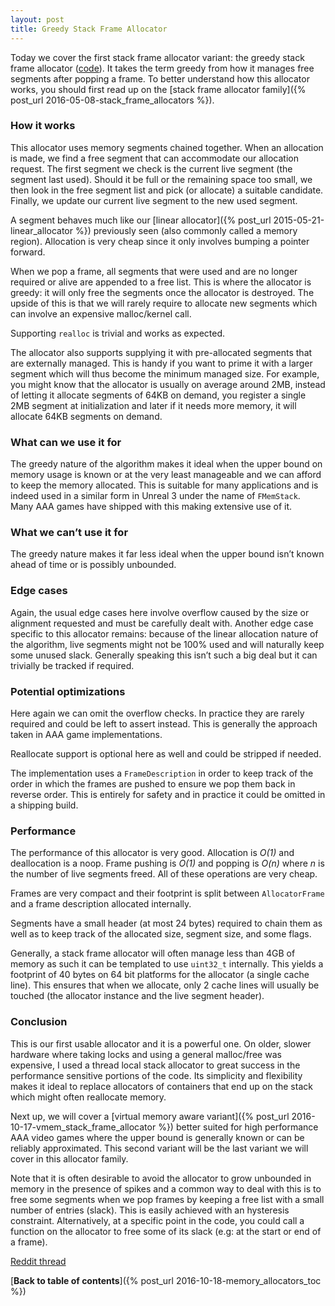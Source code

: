 ```yaml
---
layout: post
title: Greedy Stack Frame Allocator
---
```

Today we cover the first stack frame allocator variant: the greedy stack frame allocator ([code](https://github.com/nfrechette/gin/blob/master/include/gin/stack_frame_allocator.h)). It takes the term greedy from how it manages free segments after popping a frame. To better understand how this allocator works, you should first read up on the [stack frame allocator family]({% post_url 2016-05-08-stack_frame_allocators %}).

### How it works

This allocator uses memory segments chained together. When an allocation is made, we find a free segment that can accommodate our allocation request. The first segment we check is the current live segment (the segment last used). Should it be full or the remaining space too small, we then look in the free segment list and pick (or allocate) a suitable candidate. Finally, we update our current live segment to the new used segment.

A segment behaves much like our [linear allocator]({% post_url 2015-05-21-linear_allocator %}) previously seen (also commonly called a memory region). Allocation is very cheap since it only involves bumping a pointer forward.

When we pop a frame, all segments that were used and are no longer required or alive are appended to a free list. This is where the allocator is greedy: it will only free the segments once the allocator is destroyed. The upside of this is that we will rarely require to allocate new segments which can involve an expensive malloc/kernel call.

Supporting `realloc` is trivial and works as expected.

The allocator also supports supplying it with pre-allocated segments that are externally managed. This is handy if you want to prime it with a larger segment which will thus become the minimum managed size. For example, you might know that the allocator is usually on average around 2MB, instead of letting it allocate segments of 64KB on demand, you register a single 2MB segment at initialization and later if it needs more memory, it will allocate 64KB segments on demand.

### What can we use it for

The greedy nature of the algorithm makes it ideal when the upper bound on memory usage is known or at the very least manageable and we can afford to keep the memory allocated. This is suitable for many applications and is indeed used in a similar form in Unreal 3 under the name of `FMemStack`. Many AAA games have shipped with this making extensive use of it.

### What we can’t use it for

The greedy nature makes it far less ideal when the upper bound isn’t known ahead of time or is possibly unbounded.

### Edge cases

Again, the usual edge cases here involve overflow caused by the size or alignment requested and must be carefully dealt with. Another edge case specific to this allocator remains: because of the linear allocation nature of the algorithm, live segments might not be 100% used and will naturally keep some unused slack. Generally speaking this isn’t such a big deal but it can trivially be tracked if required.

### Potential optimizations

Here again we can omit the overflow checks. In practice they are rarely required and could be left to assert instead. This is generally the approach taken in AAA game implementations.

Reallocate support is optional here as well and could be stripped if needed.

The implementation uses a `FrameDescription` in order to keep track of the order in which the frames are pushed to ensure we pop them back in reverse order. This is entirely for safety and in practice it could be omitted in a shipping build.

### Performance

The performance of this allocator is very good. Allocation is *O(1)* and deallocation is a noop. Frame pushing is *O(1)* and popping is *O(n)* where *n* is the number of live segments freed. All of these operations are very cheap.

Frames are very compact and their footprint is split between `AllocatorFrame` and a frame description allocated internally.

Segments have a small header (at most 24 bytes) required to chain them as well as to keep track of the allocated size, segment size, and some flags.

Generally, a stack frame allocator will often manage less than 4GB of memory as such it can be templated to use `uint32_t` internally. This yields a footprint of 40 bytes on 64 bit platforms for the allocator (a single cache line). This ensures that when we allocate, only 2 cache lines will usually be touched (the allocator instance and the live segment header).

### Conclusion

This is our first usable allocator and it is a powerful one. On older, slower hardware where taking locks and using a general malloc/free was expensive, I used a thread local stack allocator to great success in the performance sensitive portions of the code. Its simplicity and flexibility makes it ideal to replace allocators of containers that end up on the stack which might often reallocate memory.

Next up, we will cover a [virtual memory aware variant]({% post_url 2016-10-17-vmem_stack_frame_allocator %}) better suited for high performance AAA video games where the upper bound is generally known or can be reliably approximated. This second variant will be the last variant we will cover in this allocator family.

Note that it is often desirable to avoid the allocator to grow unbounded in memory in the presence of spikes and a common way to deal with this is to free some segments when we pop frames by keeping a free list with a small number of entries (slack). This is easily achieved with an hysteresis constraint. Alternatively, at a specific point in the code, you could call a function on the allocator to free some of its slack (e.g: at the start or end of a frame).

[Reddit thread](https://www.reddit.com/r/programming/comments/4ihr38/memory_allocators_explained_the_greedy_stack/)

[**Back to table of contents**]({% post_url 2016-10-18-memory_allocators_toc %})

